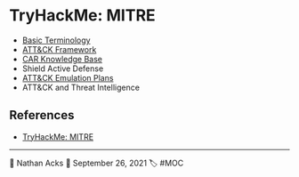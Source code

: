 # TryHackMe: MITRE

* [Basic Terminology](../log/2021-09-26%20TryHackMe%20-%20Pre%20Security%20(Supplements).md)
* [ATT&CK Framework](../log/2021-09-26%20TryHackMe%20-%20Pre%20Security%20(Supplements).md)
* [CAR Knowledge Base](../log/2021-09-26%20TryHackMe%20-%20Pre%20Security%20(Supplements).md)
* Shield Active Defense
* [ATT&CK Emulation Plans](../log/2021-09-26%20TryHackMe%20-%20Pre%20Security%20(Supplements).md)
* ATT&CK and Threat Intelligence

## References

* [TryHackMe: MITRE](https://tryhackme.com/room/mitre)

- - - -

👤 Nathan Acks
📅 September 26, 2021
🏷️ #MOC

